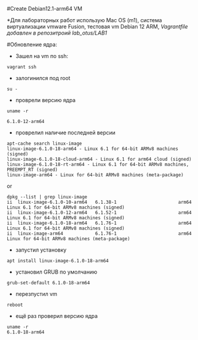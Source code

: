 #Create Debian12.1-arm64 VM

*Для лабораторных работ использую Mac OS (m1), система виртуализации vmware Fusion, тестовая vm Debian 12 ARM,
*Vagrantfile добавлен в репозитроий lab_otus/LAB1*

#Обновление ядра:

- Зашел на vm по ssh:
```
vagrant ssh
```

- залогинился под root
```
su -
```

- проврели версию ядра 
```
uname -r

6.1.0-12-arm64
```

- проврелил наличие последней версии
```
apt-cache search linux-image
linux-image-6.1.0-18-arm64 - Linux 6.1 for 64-bit ARMv8 machines (signed)
linux-image-6.1.0-18-cloud-arm64 - Linux 6.1 for arm64 cloud (signed)
linux-image-6.1.0-18-rt-arm64 - Linux 6.1 for 64-bit ARMv8 machines, PREEMPT_RT (signed)
linux-image-arm64 - Linux for 64-bit ARMv8 machines (meta-package)
```
or
```
dpkg --list | grep linux-image
ii  linux-image-6.1.0-10-arm64   6.1.38-1                       arm64        Linux 6.1 for 64-bit ARMv8 machines (signed)
ii  linux-image-6.1.0-12-arm64   6.1.52-1                       arm64        Linux 6.1 for 64-bit ARMv8 machines (signed)
ii  linux-image-6.1.0-18-arm64   6.1.76-1                       arm64        Linux 6.1 for 64-bit ARMv8 machines (signed)
ii  linux-image-arm64            6.1.76-1                       arm64        Linux for 64-bit ARMv8 machines (meta-package)
```

- запустил установку
```
apt install linux-image-6.1.0-18-arm64
```

- установил GRUB по умолчанию
```
grub-set-default 6.1.0-18-arm64
```

- перезпустил  vm
```
reboot
```

- ещё раз проверил версию ядра
```
uname -r
6.1.0-18-arm64
```
